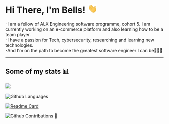<h1>Hi There, I'm Bells! <img  src="https://raw.githubusercontent.com/ABSphreak/ABSphreak/master/gifs/Hi.gif" width="30px"></h1>

-I am a fellow of ALX Engineering software programme, cohort 5. I am currently working on an e-commerce platform and also learning how to be a team player.
<br>
-I have a passion for Tech, cybersecurity, researching and learning new technologies.
<br>
-And I'm on the path to become the greatest software engineer I can be🧙🏽‍♂️

<hr>

## Some of my stats :bar_chart:

<img src="https://github-readme-stats.vercel.app/api?username=Damilola1732&show_icons=true&theme=radical&include_all_commits=true">

<br>


![Github Languages](https://github-readme-stats.vercel.app/api/top-langs/?username=Damilola1732&layout=compact&count_private=true)

[![Readme Card](https://github-readme-stats.vercel.app/api/pin/?username=Damilola1732&show_icons=true&hide_border=true&theme=dark&repo=zext-mini-player)](https://github.com/https://github.com/Damilola1732/zext-mini-player)

![Github Contributions](https://github-readme-streak-stats.herokuapp.com/?user=Damilola1732&hide_border=true)
👋

